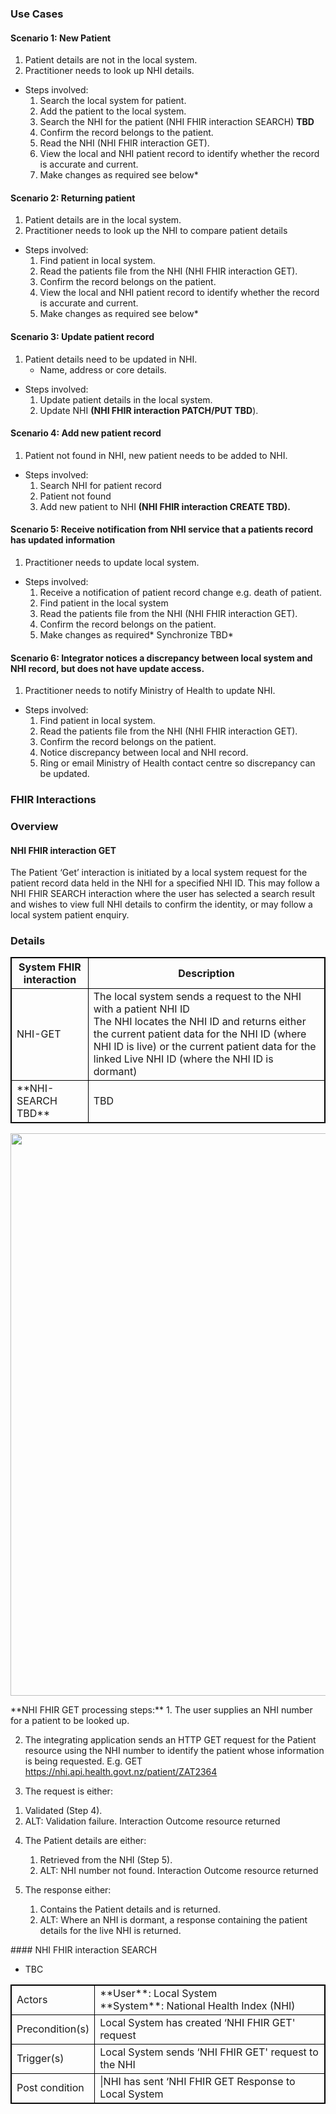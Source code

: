 

### Use Cases

#### Scenario 1: New Patient

1. Patient details are not in the local system.
2. Practitioner needs to look up NHI details.

  * Steps involved:
     1. Search the local system for patient.
     2. Add the patient to the local system.
     3. Search the NHI for the patient (NHI FHIR interaction SEARCH) **TBD** 
     4. Confirm the record belongs to the patient.
     5. Read the NHI (NHI FHIR interaction GET).
     6. View the local and NHI patient record to identify whether the record is accurate and current.
     7. Make changes as required see below*



#### Scenario 2: Returning patient

1. Patient details are in the local system.
2. Practitioner needs to look up the NHI to compare patient details

  * Steps involved:
     1. Find patient in local system.
     2. Read the patients file from the NHI (NHI FHIR interaction GET).
     3. Confirm the record belongs on the patient.
     4. View the local and NHI patient record  to identify whether the record is accurate and current.
     5. Make changes as required see below*



#### Scenario 3: Update patient record

1. Patient details need to be updated in NHI.
     * Name, address or core details.

  * Steps involved:
     1. Update patient details in the local system.
     2. Update NHI **(NHI FHIR interaction PATCH/PUT TBD**).



#### Scenario 4: Add new patient record

1. Patient not found in NHI, new patient needs to be added to NHI.
 
  * Steps involved:
     1. Search NHI for patient record
     2. Patient not found
     3. Add new patient to NHI **(NHI FHIR interaction CREATE TBD).**



#### Scenario 5: Receive notification from NHI service that a patients record has updated information

1. Practitioner needs to update local system.

  * Steps involved:
     1. Receive a notification of patient record change e.g. death of patient.
     2. Find patient in the local system
     3. Read the patients file from the NHI (NHI FHIR interaction GET).
     4. Confirm the record belongs on the patient.
     5. Make changes as required* Synchronize TBD*



#### Scenario 6: Integrator notices a discrepancy between local system and NHI record, but does not have update access.

1. Practitioner needs to notify Ministry of Health to update NHI.

  * Steps involved:
     1. Find patient in local system.
     2. Read the patients file from the NHI (NHI FHIR interaction GET).
     3. Confirm the record belongs on the patient.
     4. Notice discrepancy between local and NHI record.
     5. Ring or email Ministry of Health contact centre so discrepancy can be updated.


### FHIR Interactions

<h3>Overview</h3>
<table>
<style>
table, th, td {
  border: 1px solid black;
  border-collapse: collapse;
}
</style>
<tr><th>System FHIR interaction</th>
<th>Description</th></tr>
<tr>

<td>NHI-GET</td>
<td>The local system sends a request to the NHI with a patient NHI ID <br /> The NHI locates the NHI ID and returns either the current patient data for the NHI ID (where NHI ID is live) or the current patient data for the linked Live NHI ID (where the NHI ID is dormant)</td>
<tr>

<td>**NHI-SEARCH TBD**</td>
<td>TBD</td>
<tr>


#### NHI FHIR interaction GET

The Patient ‘Get’ interaction is initiated by a local system request for the patient record data held in the NHI for a specified NHI ID. This may follow a NHI FHIR SEARCH interaction  where the user has selected a search result and wishes to view full NHI details to confirm the identity, or may follow a local system patient enquiry.


<h3>Details</h3>
<table>
<style>
table, th, td {
  border: 1px solid black;
  border-collapse: collapse;
}
</style>

<td>Actors</td>
<td>**User**: Local System <br /> **System**: National Health Index (NHI)</td>
<tr>

<td>Precondition(s)</td>
<td>Local System has created ‘NHI FHIR GET' request</td>
<tr>

<td>Trigger(s)</td>
<td>Local System sends ‘NHI FHIR GET' request to the NHI</td>
<tr>

<td>Post condition</td>
<td>|NHI has sent ‘NHI FHIR GET Response to Local System</td>
<tr>


<img style="width:900px; float:none" src="NHI FHIR GET.png"/>


<p>
**NHI FHIR GET processing steps:**
1. The user supplies an NHI number for a patient to be looked up.
 
2. The integrating application sends an HTTP GET request for the Patient resource using the NHI number to identify the patient whose information is being requested. E.g. GET https://nhi.api.health.govt.nz/patient/ZAT2364
 
3. The request is either:<br />
  1) Validated (Step 4).<br />
  2) ALT: Validation failure. Interaction Outcome resource returned<br />
 
4. The Patient details are either:<br />
   1) Retrieved from the NHI (Step 5).<br />
   2) ALT: NHI number not found. Interaction Outcome resource returned<br />
 
5. The response either:<br />
   1) Contains the Patient details and is returned.<br />
   2) ALT: Where an NHI is dormant, a response containing the patient details for the live NHI is returned.</p>


<p>#### NHI FHIR interaction SEARCH

* TBC</p>

